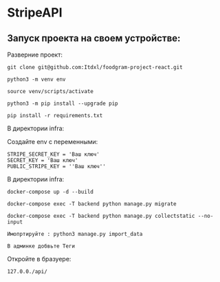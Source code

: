 # StripeAPI

## Запуск проекта на своем устройстве:

Разверние проект:

```
git clone git@github.com:Itdxl/foodgram-project-react.git
```

```
python3 -m venv env
```

```
source venv/scripts/activate
```


```
python3 -m pip install --upgrade pip
```

```
pip install -r requirements.txt
```

В директории infra:

Создайте env с переменными:
```
STRIPE_SECRET_KEY = 'Ваш ключ'
SECRET_KEY = 'Ваш ключ'
PUBLIC_STRIPE_KEY = ''Ваш ключ''
```



В директории infra:


```
docker-compose up -d --build
```


```
docker-compose exec -T backend python manage.py migrate
```


```
docker-compose exec -T backend python manage.py collectstatic --no-input
```


```
Имопртируйте : python3 manage.py import_data
```

```
В админке добвьте Теги
```


Откройте в бразуере:

```
127.0.0./api/
```
